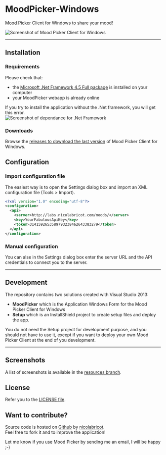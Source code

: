 # MoodPicker-Windows

[Mood Picker](https://github.com/nicolabricot/MoodPicker) Client for Windows to share your mood!

![Screenshot of Mood Picker Client for Windows](https://github.com/nicolabricot/MoodPicker-Windows/raw/master/MoodPicker-Windows.png)

***

## Installation

### Requirements

Please check that:  
* the [Microsoft .Net Framework 4.5 Full package](https://github.com/nicolabricot/MoodPicker-Windows/raw/resources/downloads/dotnetfx45_full_x86_x64.exe) is installed on your computer  
* your MoodPicker webapp is already online

If you try to install the application without the .Net framework, you will get this error.  
![Screenshot of dependance for .Net Framework](https://github.com/nicolabricot/MoodPicker-Windows/raw/resources/screenshots/installation-dot-net-dependance.png)

### Downloads

Browse the [releases to download the last version](https://github.com/nicolabricot/MoodPicker-Windows/releases) of Mood Picker Client for Windows.

## Configuration

### Import configuration file

The easiest way is to open the Settings dialog box and import an XML configuration file (Tools > Import).

```xml
<?xml version="1.0" encoding="utf-8"?>  
<configuration>  
  <api>  
    <server>http://labs.nicolabricot.com/moods/</server>  
    <key>YourFabulousApiKey</key>  
    <token>3141592653589793238462643383279</token>  
  </api>  
</configuration>  
```

### Manual configuration

You can alse in the Settings dialog box enter the server URL and the API credentials to connect you to the server.


***

## Development

The repository contains two solutions created with Visual Studio 2013:

* __MoodPicker__ which is the Application Windows Form for the Mood Picker Client for Windows
* __Setup__ which is an InstallShield project to create setup files and deploy the app.

You do not need the Setup project for development purpose, and you should not have to use it, except if you want to deploy your own Mood Picker Client at the end of you development.


***

## Screenshots

A list of screenshots is available in the [resources branch](https://github.com/nicolabricot/MoodPicker-Windows/blob/resources/screenshots/README.md).

## License

Refer you to the [LICENSE file](https://github.com/nicolabricot/MoodPicker-Windows/blob/master/LICENSE).

## Want to contribute?

Source code is hosted on [Github](https://github.com/nicolabricot/MoodPicker-Windows) by [nicolabricot](http://nicolabricot.com).  
Feel free to fork it and to improve the application!

Let me know if you use Mood Picker by sending me an email, I will be happy ;-)
